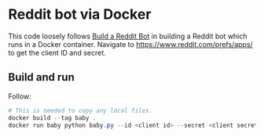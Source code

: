 # Reddit bot via Docker

This code loosely follows
[Build a Reddit Bot](http://pythonforengineers.com/build-a-reddit-bot-part-1/)
in building a Reddit bot which runs in a Docker container. Navigate to
https://www.reddit.com/prefs/apps/ to get the client ID and secret.

## Build and run

Follow:

```powershell
# This is needed to copy any local files.
docker build --tag baby .
docker run baby python baby.py --id <client id> --secret <client secret>
```
